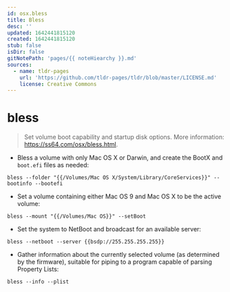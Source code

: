 ```yaml
---
id: osx.bless
title: Bless
desc: ''
updated: 1642441815120
created: 1642441815120
stub: false
isDir: false
gitNotePath: 'pages/{{ noteHiearchy }}.md'
sources:
  - name: tldr-pages
    url: 'https://github.com/tldr-pages/tldr/blob/master/LICENSE.md'
    license: Creative Commons
---
```

# bless

> Set volume boot capability and startup disk options.
> More information: <https://ss64.com/osx/bless.html>.

- Bless a volume with only Mac OS X or Darwin, and create the BootX and `boot.efi` files as needed:

`bless --folder "{{/Volumes/Mac OS X/System/Library/CoreServices}}" --bootinfo --bootefi`

- Set a volume containing either Mac OS 9 and Mac OS X to be the active volume:

`bless --mount "{{/Volumes/Mac OS}}" --setBoot`

- Set the system to NetBoot and broadcast for an available server:

`bless --netboot --server {{bsdp://255.255.255.255}}`

- Gather information about the currently selected volume (as determined by the firmware), suitable for piping to a program capable of parsing Property Lists:

`bless --info --plist`

